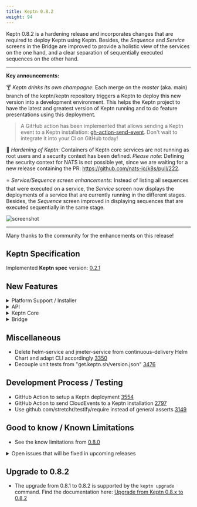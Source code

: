 ```yaml
---
title: Keptn 0.8.2
weight: 94
---
```


Keptn 0.8.2 is a hardening release and incorporates changes that are required to deploy Keptn using Keptn. Besides, the *Sequence* and *Service* screens in the Bridge are improved to provide a holistic view of the services on the one hand, and a clear separation of sequentially executed sequences on the other hand.

---

**Key announcements:**

:cocktail: *Keptn drinks its own champagne*: Each merge on the *master* (aka. main) branch of the keptn/keptn repository triggers a Keptn to deploy this new version into a development environment. This helps the Keptn project to have the latest and greatest version of Keptn running and to do feature presentations using this deployment. 

> A GitHub action has been implemented that allows sending a Keptn event to a Keptn installation: [gh-action-send-event](https://github.com/keptn/gh-action-send-event). Don't wait to integrate it into your CI on GitHub today!

:hammer: *Hardening of Keptn*: Containers of Keptn core services are not running as root users and a security context has been defined. *Please note*: Defining the security context for NATS is not possible yet, since we are waiting for a new release containing the PR: https://github.com/nats-io/k8s/pull/222.  

:star: *Service/Sequence screen enhancements*: Instead of listing all sequences that were executed on a service, the *Service* screen now displays the deployments of a service that are currently running in the different stages. Besides, the *Sequence* screen improved in displaying sequences that are executed sequentially in the same stage.

![screenshot](https://user-images.githubusercontent.com/729071/115841992-ab4eb100-a41d-11eb-835e-e9a2cb885ab8.PNG)

---

Many thanks to the community for the enhancements on this release! 
 
## Keptn Specification

Implemented **Keptn spec** version: [0.2.1](https://github.com/keptn/spec/tree/0.2.1)

## New Features

<details><summary>Platform Support / Installer</summary>
<p>

- Run Keptn core containers as non-root [3764](https://github.com/keptn/keptn/issues/3764)
- Helm Chart (for control-plane) needs tag properties for deployments in values.yaml [3328](https://github.com/keptn/keptn/issues/3328)
- Split K8s role `keptn-configure-bridge` by secret and pod management [3767](https://github.com/keptn/keptn/issues/3767)
- Service account `keptn-configuration-service` does not need full permissions on secret management [3781](https://github.com/keptn/keptn/issues/3781)
- Dockerfile for Keptn Bridge in package.json usage needs improvement [3641](https://github.com/keptn/keptn/issues/3641)
- Improve handling of X-Forwarded-Proto header for Bridge [3672](https://github.com/keptn/keptn/issues/3672)

</p>
</details>

<details><summary>API</summary>
<p>

- *Fixed*: GET `/project/{project}` returns 200 instead of 404 [3699](https://github.com/keptn/keptn/issues/3699)

</p>
</details>

<details><summary>Keptn Core</summary>
<p>

- *helm-service*:
  - Smart Helm Chart values merger [3341](https://github.com/keptn/keptn/issues/3341)
  - *Fixed*: Not working parallel when deployed in the execution-plane [3427](https://github.com/keptn/keptn/issues/3427)
  - *Fixed*: Delivery failed with "Error when installing/upgrading chart" ... "has no deployed releases" [3407](https://github.com/keptn/keptn/issues/3407)

- *jmeter-service*:
  - Need better JMeter result other than just fail [3559](https://github.com/keptn/keptn/issues/3559)

- *lighthouse-service*:
  - *Fixed*: Properly set result, status, and message [3412](https://github.com/keptn/keptn/issues/3412)

- *shipyard-controller*:
  - *Fixed*: Only last `.finished` event for a task determines further sequence execution [3493](https://github.com/keptn/keptn/issues/3493)

</p>
</details>

<details><summary>Bridge</summary>
<p>

- Text in the notification is hard to read and the link is not working [3634](https://github.com/keptn/keptn/issues/3634)
- Chart tooltip should show all active metrics [2546](https://github.com/keptn/keptn/issues/2546)
- Better sequence visualization when having more than one sequence in a stage [3542](https://github.com/keptn/keptn/issues/3542)
- Load details of deployment in service screen [3706](https://github.com/keptn/keptn/issues/3706)
- Derive the list of deployments that are currently running for a service [3629](https://github.com/keptn/keptn/issues/3629)
- Uniform names of mock files [3714](https://github.com/keptn/keptn/issues/3714)
- Add "load older Sequences" button in Sequence screen [2280](https://github.com/keptn/keptn/issues/2280)
- Sequence icon colors represent status [3591](https://github.com/keptn/keptn/issues/3591)
- Show target values for criteria when hovering over values [2757](https://github.com/keptn/keptn/issues/2757)
- *Fixed*: Bridge showing a NaN as a number [3815](https://github.com/keptn/keptn/issues/3815)
- *Fixed*: Service shows "Service not deployed yet" even if it is deployed [3848](https://github.com/keptn/keptn/issues/3848)
- *Fixed*: Chart in Heatmap shows incorrect Y-axis and incorrect tooltip [3645](https://github.com/keptn/keptn/issues/3645)
- *Fixed*: Daily version check was disabled [3668](https://github.com/keptn/keptn/issues/3668)
- *Fixed*: Quality gate icon in the environment screen does not turn red [3592](https://github.com/keptn/keptn/issues/3592)
- *Fixed*: Some deep-links are broken [3631](https://github.com/keptn/keptn/issues/3631)
- *Fixed*: Problem filter in environment screen does not work [3652](https://github.com/keptn/keptn/issues/3652)

</p>
</details>

## Miscellaneous

- Delete helm-service and jmeter-service from continuous-delivery Helm Chart and adapt CLI accordingly [3350](https://github.com/keptn/keptn/issues/3350)
- Decouple unit tests from "get.keptn.sh/version.json" [3476](https://github.com/keptn/keptn/issues/3476)

## Development Process / Testing

- GitHub Action to setup a Keptn deployment [3554](https://github.com/keptn/keptn/issues/3554)
- GitHub Action to send CloudEvents to a Keptn installation [2797](https://github.com/keptn/keptn/issues/2797)
- Use github.com/stretchr/testify/require instead of general asserts [3149](https://github.com/keptn/keptn/issues/3149)

## Good to know / Known Limitations

- See the know limitations from [0.8.0](https://github.com/keptn/keptn/releases/tag/0.8.0)

<details><summary>Open issues that will be fixed in upcoming releases</summary>
<p>

  <!--TODO: final check-->
  - Auto-remediation does not work with remote execution plane [3498](https://github.com/keptn/keptn/issues/3498)
  - Bridge shows "started" wording on status.changed [3583](https://github.com/keptn/keptn/issues/3583)
  - Inconsistent usage of user-managed and user_managed causing issues [3624](https://github.com/keptn/keptn/issues/3624)
  - Keptn API: `configure monitoring` not functioning according to spec [3638](https://github.com/keptn/keptn/issues/3638)
  - Keptn CLI: Disable Kube context check [3666](https://github.com/keptn/keptn/issues/3666)
  - Homebrew installed CLI fails install with 'Malformed constraint: ""' [3805](https://github.com/keptn/keptn/issues/3805)

</p>
</details>

## Upgrade to 0.8.2

- The upgrade from 0.8.1 to 0.8.2 is supported by the `keptn upgrade` command. Find the documentation here: [Upgrade from Keptn 0.8.x to 0.8.2](https://v1.keptn.sh/docs/0.8.x/operate/upgrade/#upgrade-from-keptn-0-8-1-to-0-8-2)
